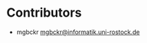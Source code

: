 # Contributors

* mgbckr [mgbckr@informatik.uni-rostock.de](mailto:mgbckr@informatik.uni-rostock.de)
